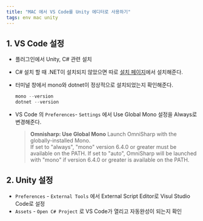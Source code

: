 ```yaml
---
title: "MAC 에서 VS Code를 Unity 에디터로 사용하기"
tags: env mac unity 
---
```


<!--more-->

## 1.  VS Code 설정

- 플러그인에서 Unity, C# 관련 설치
- C# 설치 할 때 .NET이 설치되지 않았으면 따로 [설치 페이지](https://dotnet.microsoft.com/en-us/download)에서 설치해준다.
- 터미널 창에서 mono와 dotnet이 정상적으로 설치되었는지 확인해준다.

    ```csharp
    mono --version
    dotnet --version
    ```

- VS Code 의 `Preferences`- `Settings` 에서 Use Global Mono 설정을 Always로 변경해준다.

    > **Omnisharp: Use Global Mono**
    Launch OmniSharp with the globally-installed Mono.  
	If set to "always", "mono" version 6.4.0 or greater must be available on the PATH. If set to "auto", OmniSharp will be launched with "mono" if version 6.4.0 or greater is available on the PATH.

## 2. Unity 설정

- `Preferences` - `External Tools` 에서 External Script Editor로 Visul Studio Code로 설정
- `Assets` - `Open C# Project` 로 VS Code가 열리고 자동완성이 되는지 확인
